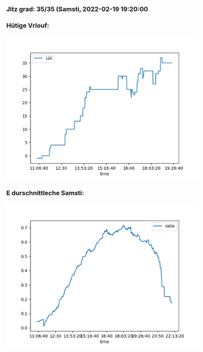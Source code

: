 ### Jitz grad: 35/35 (Samsti, 2022-02-19 19:20:00

### Hütige Vrlouf:
![Graph](Today.png)

### E durschnittleche Samsti:
![Graph](Samsti.png)